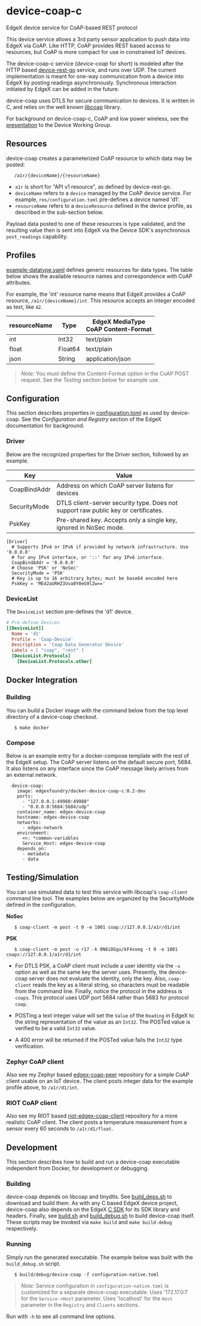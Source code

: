 # device-coap-c

EdgeX device service for CoAP-based REST protocol

This device service allows a 3rd party sensor application to push data into EdgeX via CoAP. Like HTTP, CoAP provides REST based access to resources, but CoAP is more compact for use in constrained IoT devices.

The device-coap-c service (_device-coap_ for short) is modeled after the HTTP based [device-rest-go](https://github.com/edgexfoundry/device-rest-go) service, and runs over UDP. The current implementation is meant for one-way communication from a device into EdgeX by posting readings asynchronously. Synchronous interaction initiated by EdgeX can be added in the future.

device-coap uses DTLS for secure communication to devices. It is written in C, and relies on the well known [libcoap](https://libcoap.net/) library.

For background on device-coap-c, CoAP and low power wireless, see the [presentation](https://zoom.us/rec/share/N2Uh7C9qScsj32bs0T8aNF4VPPOuFSypnhQp3g2LmSFfOA16giRq9gwqpGvNb1HX.kknLyNV7Rj72mPms?startTime=1602514686000) to the Device Working Group.

## Resources

device-coap creates a parameterized CoAP resource to which data may be posted:

```
   /a1r/{deviceName}/{resourceName}
```

- `a1r` is short for "API v1 resource", as defined by device-rest-go.
- `deviceName` refers to a `device` managed by the CoAP device service. For example, `res/configuration.toml` pre-defines a device named 'd1'.
- `resourceName` refers to a `deviceResource` defined in the device profile, as described in the sub-section below.

Payload data posted to one of these resources is type validated, and the resulting value then is sent into EdgeX via the Device SDK's asynchronous `post_readings` capability.

## Profiles

[example-datatype.yaml](./res/example-datatype.yaml) defines  generic resources for data types. The table below shows the available resource names and correspondence with CoAP attributes. 

For example, the 'int' resource name means that EdgeX provides a CoAP resource, `/a1r/{deviceName}/int`. This resource accepts an integer encoded as text, like `42`.

| resourceName | Type   | EdgeX MediaType<br>CoAP Content-Format|
|---------|--------|---------------------------------------|
| int     | Int32  | text/plain                            |
| float   | Float64| text/plain                            |
| json    | String | application/json                      |

>_Note:_ You must define the Content-Format option in the CoAP POST request. See the _Testing_ section below for example use.


## Configuration

This section describes properties in [configuration.toml](./res/configuration.toml) as used by device-coap. See the _Configuration and Registry_ section of the EdgeX documentation for background.

### Driver

Below are the recognized properties for the Driver section, followed by an example.

| Key         | Value                                                                             |
|-------------|-----------------------------------------------------------------------------------|
| CoapBindAddr| Address on which CoAP server listens for devices                                  |
| SecurityMode| DTLS client-server security type. Does not support raw public key or certificates.|
| PskKey      | Pre-shared key. Accepts only a single key, ignored in NoSec mode.                 |


```
[Driver]
  # Supports IPv4 or IPv6 if provided by network infrastructure. Use '0.0.0.0'
  # for any IPv4 interface, or '::' for any IPv6 interface.
  CoapBindAddr = '0.0.0.0'
  # Choose 'PSK' or 'NoSec'
  SecurityMode = 'PSK'
  # Key is up to 16 arbitrary bytes; must be base64 encoded here
  PskKey = 'ME42aURHZ3Uva0Y0eG9lZw=='
```

### DeviceList
The `DeviceList` section pre-defines the 'd1' device.

```toml
# Pre-define Devices
[[DeviceList]]
  Name = 'd1'
  Profile = 'Coap-Device'
  Description = 'Coap Data Generator Device'
  Labels = [ "coap", "rest" ]
  [DeviceList.Protocols]
    [DeviceList.Protocols.other]
```

## Docker Integration

### Building

You can build a Docker image with the command below from the top level directory of a device-coap checkout.

```
   $ make docker
```

### Compose

Below is an example entry for a docker-compose template with the rest of the EdgeX setup. The CoAP server listens on the default secure port, 5684. It also listens on any interface since the CoAP message likely arrives from an external network.

```
  device-coap:
    image: edgexfoundry/docker-device-coap-c:0.2-dev
    ports:
      - "127.0.0.1:49988:49988"
      - "0.0.0.0:5684:5684/udp"
    container_name: edgex-device-coap
    hostname: edgex-device-coap
    networks:
      - edgex-network
    environment:
      <<: *common-variables
      Service_Host: edgex-device-coap
    depends_on:
      - metadata
      - data
```

## Testing/Simulation

You can use simulated data to test this service with libcoap's `coap-client` command line tool. The examples below are organized by the SecurityMode defined in the configuration.

**NoSec**
```
   $ coap-client -m post -t 0 -e 1001 coap://127.0.0.1/a1r/d1/int
```
**PSK**
```
   $ coap-client -m post -u r17 -k 0N6iDGgu/kF4xoeg -t 0 -e 1001 coaps://127.0.0.1/a1r/d1/int
```

  * For DTLS PSK, a CoAP client must include a user identity via the `-u` option as well as the same key the server uses. Presently, the device-coap server does not evaluate the identity, only the key. Also, `coap-client` reads the key as a literal string, so characters must be readable from the command line. Finally, notice the protocol in the address is `coaps`. This protocol uses UDP port 5684 rather than 5683 for protocol `coap`.

  * POSTing a text integer value will set the  `Value` of the `Reading` in EdgeX to the string representation of the value as an `Int32`. The POSTed value is verified to be a valid `Int32` value.

  * A 400 error will be returned if the POSTed value fails the `Int32` type verification.

### Zephyr CoAP client

Also see my Zephyr based [edgex-coap-peer](https://github.com/kb2ma/edgex-coap-peer) repository for a simple CoAP client usable on an IoT device. The client posts integer data for the example profile above, to `/a1r/d1/int`.

### RIOT CoAP client

Also see my RIOT based [riot-edgex-coap-client](https://github.com/kb2ma/riot-edgex-coap-client) repository for a more realistic CoAP client. The client posts a temperature measurement from a sensor every 60 seconds to `/a1r/d1/float`.

## Development

This section describes how to build and run a device-coap executable independent from Docker, for development or debugging.

### Building

device-coap depends on libcoap and tinydtls. See [build_deps.sh](scripts/build_deps.sh) to download and build them. As with any C based EdgeX device project, device-coap also depends on the EdgeX [C SDK](https://github.com/edgexfoundry/device-sdk-c/blob/master) for its SDK library and headers. Finally, see [build.sh](scripts/build.sh) and [build_debug.sh](scripts/build_debug.sh) to build device-coap itself. These scripts may be invoked via `make build` and `make build-debug` respectively.

### Running

Simply run the generated executable. The example below was built with the `build_debug.sh` script.

```
   $ build/debug/device-coap -f configuration-native.toml
```

>_Note:_ Service configuration in `configuration-native.toml` is customized for a separate device-coap executable. Uses '172.17.0.1' for the `Service->Host` parameter. Uses 'localhost' for the `Host` parameter in the `Registry` and `Clients` sections.

Run with `-h` to see all command line options.